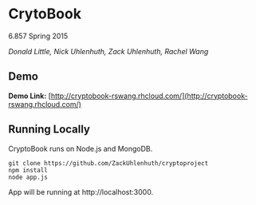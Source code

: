 # CrytoBook

6.857 Spring 2015

*Donald Little, Nick Uhlenhuth, Zack Uhlenhuth, Rachel Wang*

## Demo

**Demo Link:** [http://cryptobook-rswang.rhcloud.com/](http://cryptobook-rswang.rhcloud.com/)

## Running Locally

CryptoBook runs on Node.js and MongoDB.

    git clone https://github.com/ZackUhlenhuth/cryptoproject
    npm install
    node app.js

App will be running at http://localhost:3000.
